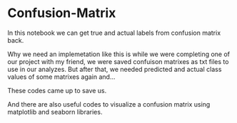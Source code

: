 # Confusion-Matrix

In this notebook we can get true and actual labels from confusion matrix back.

Why we need an implemetation like this is while we were completing one of our project with my friend, we were saved confuison matrixes as txt files to use in our analyzes. But after that, we needed predicted and actual class values of some matrixes again and...

These codes came up to save us.

And there are also useful codes to visualize a confusion matrix using matplotlib and seaborn libraries.
